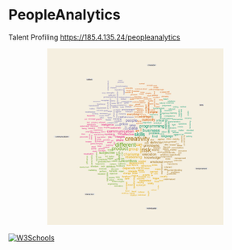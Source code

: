 # PeopleAnalytics
Talent Profiling  https://185.4.135.24/peopleanalytics


<p align="center">
  <a href="http://185.4.135.24:3838/peopleanalytics/">
  <img src="https://github.com/avatousios/PeopleAnalytics/blob/master/stud_7.png" width="350" title="hover text"></a> 
</p>


<a href="https://www.w3schools.com">
<img border="0" alt="W3Schools" src="" width="100" height="100">
</a>
